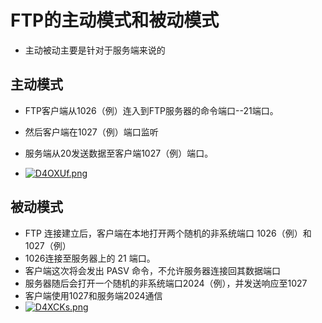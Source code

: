 # FTP的主动模式和被动模式
* 主动被动主要是针对于服务端来说的

## 主动模式
* FTP客户端从1026（例）连入到FTP服务器的命令端口--21端口。
* 然后客户端在1027（例）端口监听
* 服务端从20发送数据至客户端1027（例）端口。

* [![D4OXUf.png](https://s3.ax1x.com/2020/12/02/D4OXUf.png)](https://imgchr.com/i/D4OXUf)


## 被动模式

* FTP 连接建立后，客户端在本地打开两个随机的非系统端口 1026（例）和1027（例）
* 1026连接至服务器上的 21 端口。
* 客户端这次将会发出 PASV 命令，不允许服务器连接回其数据端口
* 服务器随后会打开一个随机的非系统端口2024（例），并发送响应至1027
* 客户端使用1027和服务端2024通信
* [![D4XCKs.png](https://s3.ax1x.com/2020/12/02/D4XCKs.png)](https://imgchr.com/i/D4XCKs)
